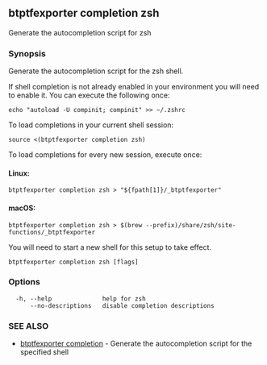 ## btptfexporter completion zsh

Generate the autocompletion script for zsh

### Synopsis

Generate the autocompletion script for the zsh shell.

If shell completion is not already enabled in your environment you will need
to enable it.  You can execute the following once:

	echo "autoload -U compinit; compinit" >> ~/.zshrc

To load completions in your current shell session:

	source <(btptfexporter completion zsh)

To load completions for every new session, execute once:

#### Linux:

	btptfexporter completion zsh > "${fpath[1]}/_btptfexporter"

#### macOS:

	btptfexporter completion zsh > $(brew --prefix)/share/zsh/site-functions/_btptfexporter

You will need to start a new shell for this setup to take effect.


```
btptfexporter completion zsh [flags]
```

### Options

```
  -h, --help              help for zsh
      --no-descriptions   disable completion descriptions
```

### SEE ALSO

* [btptfexporter completion](btptfexporter_completion.md)	 - Generate the autocompletion script for the specified shell

